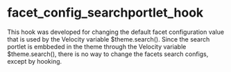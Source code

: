 # facet_config_searchportlet_hook
This hook was developed for changing the default facet configuration value that is used by the Velocity variable $theme.search().   Since the search portlet is embbeded in the theme through the Velocity variable $theme.search(), there is no way to change the facets search configs, except by hooking.
